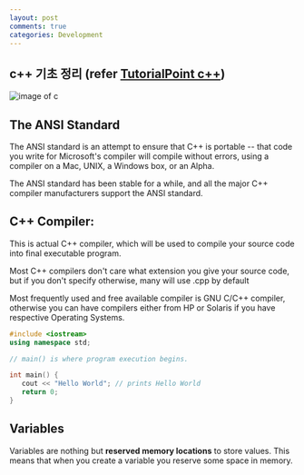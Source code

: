 ```yaml
---
layout: post
comments: true
categories: Development
---
```

## c++ 기초 정리 (refer [TutorialPoint c++](https://www.tutorialspoint.com/cplusplus/cpp_environment_setup.htm))
![image of c](https://www.visualstudio.com/wp-content/uploads/2016/05/C-4-562x309-OPx.png)
## The ANSI Standard
The ANSI standard is an attempt to ensure that C++ is portable -- that code you write for Microsoft's compiler will compile without errors, using a compiler on a Mac, UNIX, a Windows box, or an Alpha.

The ANSI standard has been stable for a while, and all the major C++ compiler manufacturers support the ANSI standard.

## C++ Compiler:
This is actual C++ compiler, which will be used to compile your source code into final executable program.

Most C++ compilers don't care what extension you give your source code, but if you don't specify otherwise, many will use .cpp by default

Most frequently used and free available compiler is GNU C/C++ compiler, otherwise you can have compilers either from HP or Solaris if you have respective Operating Systems.
```c++
#include <iostream>
using namespace std;

// main() is where program execution begins.

int main() {
   cout << "Hello World"; // prints Hello World
   return 0;
}
```
## Variables
Variables are nothing but **reserved memory locations** to store values. This means that when you create a variable you reserve some space in memory.
